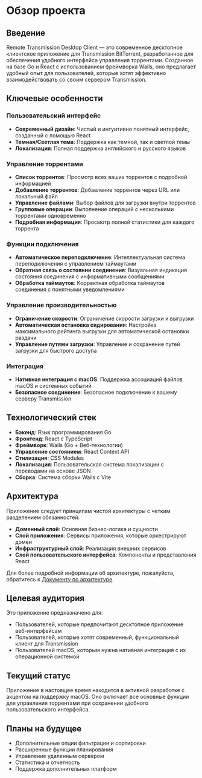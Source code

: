 # Обзор проекта

## Введение

Remote Transmission Desktop Client — это современное десктопное клиентское приложение для Transmission BitTorrent, разработанное для обеспечения удобного интерфейса управления торрентами. Созданное на базе Go и React с использованием фреймворка Wails, оно предлагает удобный опыт для пользователей, которые хотят эффективно взаимодействовать со своим сервером Transmission.

## Ключевые особенности

### Пользовательский интерфейс

- **Современный дизайн**: Чистый и интуитивно понятный интерфейс, созданный с помощью React
- **Темная/Светлая тема**: Поддержка как темной, так и светлой темы
- **Локализация**: Полная поддержка английского и русского языков

### Управление торрентами

- **Список торрентов**: Просмотр всех ваших торрентов с подробной информацией
- **Добавление торрентов**: Добавление торрентов через URL или локальный файл
- **Управление файлами**: Выбор файлов для загрузки внутри торрентов
- **Групповые операции**: Выполнение операций с несколькими торрентами одновременно
- **Подробная информация**: Просмотр полной статистики для каждого торрента

### Функции подключения

- **Автоматическое переподключение**: Интеллектуальная система переподключения с управлением таймаутами
- **Обратная связь о состоянии соединения**: Визуальная индикация состояния соединения с информативными сообщениями
- **Обработка таймаутов**: Корректная обработка таймаутов соединения с понятными уведомлениями

### Управление производительностью

- **Ограничение скорости**: Ограничение скорости загрузки и выгрузки
- **Автоматическая остановка сидирования**: Настройка максимального рейтинга выгрузки для автоматической остановки раздачи
- **Управление путями загрузки**: Управление и сохранение путей загрузки для быстрого доступа

### Интеграция

- **Нативная интеграция с macOS**: Поддержка ассоциаций файлов macOS и системных событий
- **Безопасное соединение**: Безопасное подключение к вашему серверу Transmission

## Технологический стек

- **Бэкенд**: Язык программирования Go
- **Фронтенд**: React с TypeScript
- **Фреймворк**: Wails (Go + Веб-технологии)
- **Управление состоянием**: React Context API
- **Стилизация**: CSS Modules
- **Локализация**: Пользовательская система локализации с переводами на основе JSON
- **Сборка**: Система сборки Wails с Vite

## Архитектура

Приложение следует принципам чистой архитектуры с четким разделением обязанностей:

- **Доменный слой**: Основная бизнес-логика и сущности
- **Слой приложения**: Сервисы приложения, которые оркестрируют домен
- **Инфраструктурный слой**: Реализация внешних сервисов
- **Слой пользовательского интерфейса**: Компоненты и представления React

Для более подробной информации об архитектуре, пожалуйста, обратитесь к [Документу по архитектуре](architecture.ru.md).

## Целевая аудитория

Это приложение предназначено для:

- Пользователей, которые предпочитают десктопное приложение веб-интерфейсам
- Пользователей, которые хотят современный, функциональный клиент для Transmission
- Пользователей macOS, которым нужна нативная интеграция с их операционной системой

## Текущий статус

Приложение в настоящее время находится в активной разработке с акцентом на поддержку macOS. Оно включает все основные функции для управления торрентами при сохранении удобного пользовательского интерфейса.

## Планы на будущее

- Дополнительные опции фильтрации и сортировки
- Расширенные функции планирования
- Управление удаленным сервером
- Статистика и отчетность
- Поддержка дополнительных платформ
